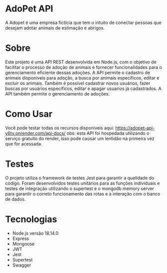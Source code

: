 # AdoPet API

A Adopet é uma empresa fictícia que tem o intuito de conectar pessoas que desejam adotar animais de estimação e abrigos.

# Sobre

Este projeto é uma API REST desenvolvida em Node.js, com o objetivo de facilitar o processo de adoção de animais e fornecer funcionalidades para o gerenciamento eficiente dessas adoções. A API permite o cadastro de animais disponíveis para adoção, a busca por animais específicos, editar e excluir os animais. Também é possível cadastrar novos usuários, fazer buscas por usuários específicos, editar e apagar usuarios já cadastrados. A API também permite o gerenciamento de adoções.

# Como Usar

Você pode testar todas os recursos disponíveis aqui: https://adopet-api-y6tv.onrender.com/api-docs/
obs: esta API foi hospedada utilizando o serviço gratuito do render, isso pode causar um lentidão na primeira vez que for acessada.

# Testes

O projeto utiliza o framework de testes Jest para garantir a qualidade do código. Foram desenvolvidos testes unitários para as funções individuais e testes de integração utilizando o supertest e o mongodb memory server para garantir o correto funcionamento das rotas e a interação com o banco de dados.

# Tecnologias

- Node.js versão 18.14.0
- Express
- Mongoose
- JWT
- Jest
- Supertest
- Swagger
 
